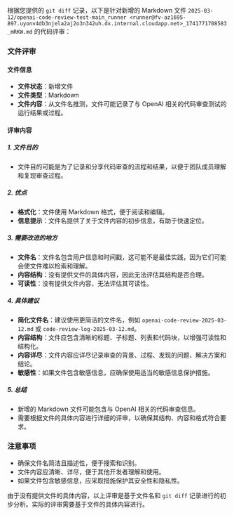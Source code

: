 根据您提供的 `git diff` 记录，以下是针对新增的 Markdown 文件 `2025-03-12/openai-code-review-test-main_runner <runner@fv-az1695-897.uyonv4db3njela2aj2o3n342uh.dx.internal.cloudapp.net>_1741771708583_mRKW.md` 的代码评审：

### 文件评审

#### 文件信息
- **文件状态**：新增文件
- **文件类型**：Markdown
- **文件内容**：从文件名推测，文件可能记录了与 OpenAI 相关的代码审查测试的运行结果或过程。

#### 评审内容

##### 1. 文件目的
- 文件目的可能是为了记录和分享代码审查的流程和结果，以便于团队成员理解和复现审查过程。

##### 2. 优点
- **格式化**：文件使用 Markdown 格式，便于阅读和编辑。
- **信息提示**：文件名提供了关于文件内容的初步信息，有助于快速定位。

##### 3. 需要改进的地方
- **文件名**：文件名包含用户信息和时间戳，这可能不是最佳实践，因为它们可能会使文件难以检索和理解。
- **内容结构**：没有提供文件的具体内容，因此无法评估其结构是否合理。
- **可读性**：没有提供文件内容，无法评估其可读性。

##### 4. 具体建议
- **简化文件名**：建议使用更简洁的文件名，例如 `openai-code-review-2025-03-12.md` 或 `code-review-log-2025-03-12.md`。
- **内容结构**：文件应包含清晰的标题、子标题、列表和代码块，以增强可读性和结构化。
- **内容详尽**：文件内容应详尽记录审查的背景、过程、发现的问题、解决方案和结论。
- **敏感性**：如果文件包含敏感信息，应确保使用适当的敏感信息保护措施。

##### 5. 总结
- 新增的 Markdown 文件可能包含与 OpenAI 相关的代码审查信息。
- 需要根据文件的具体内容进行详细的评审，以确保其结构、内容和格式符合要求。

### 注意事项
- 确保文件名简洁且描述性，便于搜索和识别。
- 文件内容应清晰、详尽，便于其他开发者理解和使用。
- 如果文件包含敏感信息，应采取措施保护其安全性和隐私性。

由于没有提供文件的具体内容，以上评审是基于文件名和 `git diff` 记录进行的初步分析。实际的评审需要基于文件的具体内容进行。